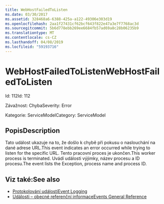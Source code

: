 ```yaml
---
title: WebHostFailedToListen
ms.date: 03/30/2017
ms.assetid: 328468a6-6388-425a-a122-49306e303d19
ms.openlocfilehash: 2aa1f27431cf62bcf643f822e47a3e7f7768ac3d
ms.sourcegitcommit: 5b6d778ebb269ee6684fb57ad69a8c28b06235b9
ms.translationtype: MT
ms.contentlocale: cs-CZ
ms.lasthandoff: 04/08/2019
ms.locfileid: "59193716"
---
```

# <a name="webhostfailedtolisten"></a><span data-ttu-id="a9df2-102">WebHostFailedToListen</span><span class="sxs-lookup"><span data-stu-id="a9df2-102">WebHostFailedToListen</span></span>
<span data-ttu-id="a9df2-103">Id: 112</span><span class="sxs-lookup"><span data-stu-id="a9df2-103">Id: 112</span></span>  
  
 <span data-ttu-id="a9df2-104">Závažnost: Chyba</span><span class="sxs-lookup"><span data-stu-id="a9df2-104">Severity: Error</span></span>  
  
 <span data-ttu-id="a9df2-105">Kategorie: ServiceModel</span><span class="sxs-lookup"><span data-stu-id="a9df2-105">Category: ServiceModel</span></span>  
  
## <a name="description"></a><span data-ttu-id="a9df2-106">Popis</span><span class="sxs-lookup"><span data-stu-id="a9df2-106">Description</span></span>  
 <span data-ttu-id="a9df2-107">Tato událost ukazuje na to, že došlo k chybě při pokusu o naslouchání na dané adrese URL.</span><span class="sxs-lookup"><span data-stu-id="a9df2-107">This event indicates an error occurred while trying to listen for the specific URL.</span></span> <span data-ttu-id="a9df2-108">Tento pracovní proces je ukončen.</span><span class="sxs-lookup"><span data-stu-id="a9df2-108">This worker process is terminated.</span></span> <span data-ttu-id="a9df2-109">Uvádí události výjimky, název procesu a ID procesu.</span><span class="sxs-lookup"><span data-stu-id="a9df2-109">The event lists the Exception, process name and process ID.</span></span>  
  
## <a name="see-also"></a><span data-ttu-id="a9df2-110">Viz také:</span><span class="sxs-lookup"><span data-stu-id="a9df2-110">See also</span></span>

- [<span data-ttu-id="a9df2-111">Protokolování událostí</span><span class="sxs-lookup"><span data-stu-id="a9df2-111">Event Logging</span></span>](../../../../../docs/framework/wcf/diagnostics/event-logging/index.md)
- [<span data-ttu-id="a9df2-112">Události – obecné referenční informace</span><span class="sxs-lookup"><span data-stu-id="a9df2-112">Events General Reference</span></span>](../../../../../docs/framework/wcf/diagnostics/event-logging/events-general-reference.md)
